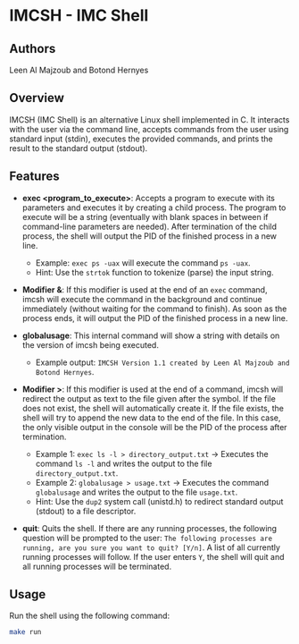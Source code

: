 # IMCSH - IMC Shell

## Authors
Leen Al Majzoub and Botond Hernyes

## Overview
IMCSH (IMC Shell) is an alternative Linux shell implemented in C. It interacts with the user via the command line, accepts commands from the user using standard input (stdin), executes the provided commands, and prints the result to the standard output (stdout).

## Features
- **exec <program_to_execute>**: Accepts a program to execute with its parameters and executes it by creating a child process. The program to execute will be a string (eventually with blank spaces in between if command-line parameters are needed). After termination of the child process, the shell will output the PID of the finished process in a new line.
  - Example: `exec ps -uax` will execute the command `ps -uax`.
  - Hint: Use the `strtok` function to tokenize (parse) the input string.

- **Modifier &**: If this modifier is used at the end of an `exec` command, imcsh will execute the command in the background and continue immediately (without waiting for the command to finish). As soon as the process ends, it will output the PID of the finished process in a new line.

- **globalusage**: This internal command will show a string with details on the version of imcsh being executed.
  - Example output: `IMCSH Version 1.1 created by Leen Al Majzoub and Botond Hernyes`.

- **Modifier >**: If this modifier is used at the end of a command, imcsh will redirect the output as text to the file given after the symbol. If the file does not exist, the shell will automatically create it. If the file exists, the shell will try to append the new data to the end of the file. In this case, the only visible output in the console will be the PID of the process after termination.
  - Example 1: `exec ls -l > directory_output.txt` → Executes the command `ls -l` and writes the output to the file `directory_output.txt`.
  - Example 2: `globalusage > usage.txt` → Executes the command `globalusage` and writes the output to the file `usage.txt`.
  - Hint: Use the `dup2` system call (unistd.h) to redirect standard output (stdout) to a file descriptor.

- **quit**: Quits the shell. If there are any running processes, the following question will be prompted to the user: `The following processes are running, are you sure you want to quit? [Y/n]`. A list of all currently running processes will follow. If the user enters `Y`, the shell will quit and all running processes will be terminated.

## Usage
Run the shell using the following command:
```sh
make run